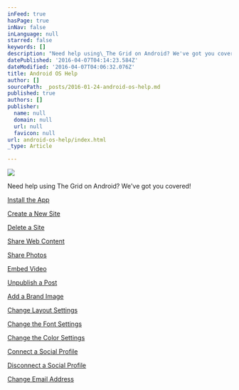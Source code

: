 ```yaml
---
inFeed: true
hasPage: true
inNav: false
inLanguage: null
starred: false
keywords: []
description: "Need help using\_The Grid on Android? We've got you covered!"
datePublished: '2016-04-07T04:14:23.584Z'
dateModified: '2016-04-07T04:06:32.076Z'
title: Android OS Help
author: []
sourcePath: _posts/2016-01-24-android-os-help.md
published: true
authors: []
publisher:
  name: null
  domain: null
  url: null
  favicon: null
url: android-os-help/index.html
_type: Article

---
```

![](https://the-grid-user-content.s3-us-west-2.amazonaws.com/ea80359d-df0c-41c1-b659-9017b217b071.jpg)

Need help using The Grid on Android? We've got you covered!

[Install the App][0]

[Create a New Site][1]

[Delete a Site][2]

[Share Web Content][3]

[Share Photos][4]

[Embed Video][5]

[Unpublish a Post][6]

[Add a Brand Image][7]

[Change Layout Settings][8]

[Change the Font Settings][9]

[Change the Color Settings][10]

[Connect a Social Profile][11]

[Disconnect a Social Profile][12]

[Change Email Address][13]

[0]: https://www.iorad.com/5253/17321/Install-and-Activate-The-Grid-for-Android
[1]: https://www.iorad.com/5253/17334/Create-a-New-Site-on-Android
[2]: https://www.iorad.com/5253/17329/How-to-Delete-a-Site-on-Android
[3]: https://www.iorad.com/5253/17461/Share-Content-from-the-Web
[4]: https://www.iorad.com/5253/17463/Share-a-Photo-with-Android
[5]: https://www.youtube.com/watch?v=urDgrl3ZMEw
[6]: https://www.youtube.com/watch?v=asL1B_d4-HY
[7]: https://www.iorad.com/5253/18109/Add-a-Brand-Image-on-Android
[8]: https://www.iorad.com/5253/18110/Change-Layout-on-Android
[9]: https://www.iorad.com/5253/18118/Change-Font-on-Android
[10]: https://www.iorad.com/5253/18117/Change-Color-Settings-on-Android
[11]: https://www.iorad.com/5253/18112/Connect-a-Social-Profile-on-Android
[12]: https://www.iorad.com/5253/18111/Remove-a-Social-Profile-from-Your-Account-on-Android
[13]: https://www.iorad.com/5253/18115/Change-Email-Address-on-Android
